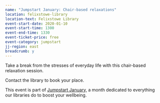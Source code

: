 ```yaml
---
name: "Jumpstart January: Chair-based relaxations"
location: felixstowe-library
location-text: Felixstowe Library
event-start-date: 2020-01-10
event-start-time: 1300
event-end-time: 1330
event-ticket-price: free
event-category: jumpstart
jj-region: east
breadcrumb: y
---
```


Take a break from the stresses of everyday life with this chair-based relaxation session.

Contact the library to book your place.

This event is part of [Jumpstart January](/jumpstart-january/), a month dedicated to everything our libraries do to boost your wellbeing.

